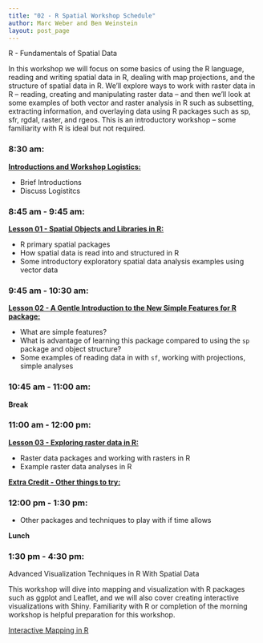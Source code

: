 ```yaml
---
title: "02 - R Spatial Workshop Schedule"
author: Marc Weber and Ben Weinstein
layout: post_page
---
```


R - Fundamentals of Spatial Data

In this workshop we will focus on some basics of using the R language, reading and writing spatial data in R, dealing with map projections, and the structure of spatial data in R.  We’ll explore ways to work with raster data in R – reading, creating and manipulating raster data – and then we’ll look at some examples of both vector and raster analysis in R such as subsetting, extracting information, and overlaying data using R packages such as sp, sfr, rgdal, raster, and rgeos. This is an introductory workshop – some familiarity with R is ideal but not required.

### 8:30 am: 

[**Introductions and Workshop Logistics:**](https://mhweber.github.io/gis_in_action_r_spatial/2017/04/18/Workshop-Schedule) 

  - Brief Introductions
  - Discuss Logistitcs

### 8:45 am - 9:45 am: 

[**Lesson 01 - Spatial Objects and Libraries in R:**](https://mhweber.github.io/gis_in_action_r_spatial/2017/04/18/04-Spatial-Data-In-R-sp) 

  - R primary spatial packages 
  - How spatial data is read into and structured in R
  - Some introductory exploratory spatial data analysis examples using vector data

### 9:45 am - 10:30 am: 

[**Lesson 02 - A Gentle Introduction to the New Simple Features for R package:**](https://mhweber.github.io/gis_in_action_r_spatial/2017/04/18/05-Spatial-Data-In-R-sf) 

  - What are simple features?
  - What is advantage of learning this package compared to using the `sp` package and object structure?
  - Some examples of reading data in with `sf`, working with projections, simple analyses

### 10:45 am - 11:00 am: 

**Break**

### 11:00 am - 12:00 pm:

[**Lesson 03 - Exploring raster data in R:**](https://mhweber.github.io/gis_in_action_r_spatial/2017/04/18/06-Spatial-Data-Raster)

  - Raster data packages and working with rasters in R
  - Example raster data analyses in R

[**Extra Credit - Other things to try:**](https://mhweber.github.io/gis_in_action_r_spatial/2017/04/18/07-Extra-Credit)
### 12:00 pm - 1:30 pm: 
  - Other packages and techniques to play with if time allows

**Lunch**

### 1:30 pm - 4:30 pm: 

Advanced Visualization Techniques in R With Spatial Data

This workshop will dive into mapping and visualization with R packages such as ggplot and Leaflet, and we will also cover creating interactive visualizations with Shiny. Familiarity with R or completion of the morning workshop is helpful preparation for this workshop.

[Interactive Mapping in R](https://weinstein.shinyapps.io/foodcarts_interactive/)


